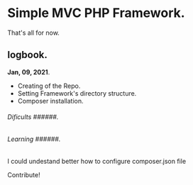 # Simple MVC PHP Framework. 
  
That's all for now.

## logbook. 
**Jan, 09, 2021**.  
* Creating of the Repo. 
* Setting Framework's directory structure. 
* Composer installation. 

###### Dificults ######. 

###### Learning ######. 
I could undestand better how to configure composer.json file
  
  
  
Contribute!
